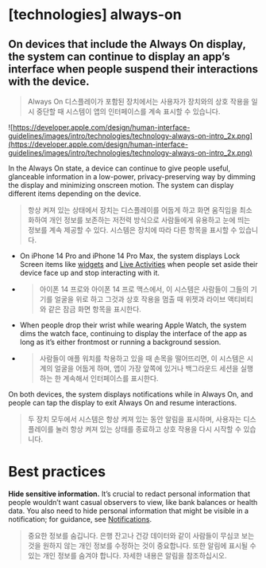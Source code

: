 # **[technologies] always-on**

## On devices that include the Always On display, the system can continue to display an app’s interface when people suspend their interactions with the device.
> Always On 디스플레이가 포함된 장치에서는 사용자가 장치와의 상호 작용을 일시 중단할 때 시스템이 앱의 인터페이스를 계속 표시할 수 있습니다.
>




![https://developer.apple.com/design/human-interface-guidelines/images/intro/technologies/technology-always-on-intro_2x.png](https://developer.apple.com/design/human-interface-guidelines/images/intro/technologies/technology-always-on-intro_2x.png)

In the Always On state, a device can continue to give people useful, glanceable information in a low-power, privacy-preserving way by dimming the display and minimizing onscreen motion. The system can display different items depending on the device.
> 항상 켜져 있는 상태에서 장치는 디스플레이를 어둡게 하고 화면 움직임을 최소화하여 개인 정보를 보존하는 저전력 방식으로 사람들에게 유용하고 눈에 띄는 정보를 계속 제공할 수 있다. 시스템은 장치에 따라 다른 항목을 표시할 수 있습니다.
>




- On iPhone 14 Pro and iPhone 14 Pro Max, the system displays Lock Screen items like [widgets](../components/system-experiences/widgets) and [Live Activities](../components/system-experiences/live-activities) when people set aside their device face up and stop interacting with it.
- >  아이폰 14 프로와 아이폰 14 프로 맥스에서, 이 시스템은 사람들이 그들의 기기를 얼굴을 위로 하고 그것과 상호 작용을 멈출 때 위젯과 라이브 액티비티와 같은 잠금 화면 항목을 표시한다.

- When people drop their wrist while wearing Apple Watch, the system dims the watch face, continuing to display the interface of the app as long as it’s either frontmost or running a background session.
- >  사람들이 애플 워치를 착용하고 있을 때 손목을 떨어뜨리면, 이 시스템은 시계의 얼굴을 어둡게 하며, 앱이 가장 앞쪽에 있거나 백그라운드 세션을 실행하는 한 계속해서 인터페이스를 표시한다.


On both devices, the system displays notifications while in Always On, and people can tap the display to exit Always On and resume interactions.
> 두 장치 모두에서 시스템은 항상 켜져 있는 동안 알림을 표시하며, 사용자는 디스플레이를 눌러 항상 켜져 있는 상태를 종료하고 상호 작용을 다시 시작할 수 있습니다.
>




# **Best practices**

**Hide sensitive information.** It’s crucial to redact personal information that people wouldn’t want casual observers to view, like bank balances or health data. You also need to hide personal information that might be visible in a notification; for guidance, see [Notifications](../components/system-experiences/notifications).
> 중요한 정보를 숨깁니다. 은행 잔고나 건강 데이터와 같이 사람들이 무심코 보는 것을 원하지 않는 개인 정보를 수정하는 것이 중요합니다. 또한 알림에 표시될 수 있는 개인 정보를 숨겨야 합니다. 자세한 내용은 알림을 참조하십시오.
>





